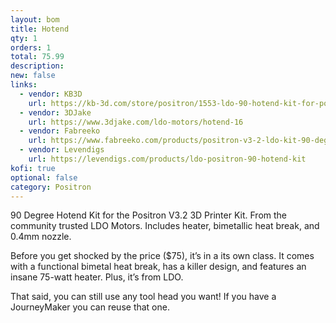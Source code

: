 ```yaml
---
layout: bom
title: Hotend
qty: 1
orders: 1
total: 75.99
description: 
new: false
links: 
  - vendor: KB3D
    url: https://kb-3d.com/store/positron/1553-ldo-90-hotend-kit-for-positron-v32-3d-printer-1725633746505.html
  - vendor: 3DJake
    url: https://www.3djake.com/ldo-motors/hotend-16
  - vendor: Fabreeko
    url: https://www.fabreeko.com/products/positron-v3-2-ldo-kit-90-degree-hot-end-kit
  - vendor: Levendigs
    url: https://levendigs.com/products/ldo-positron-90-hotend-kit
kofi: true
optional: false
category: Positron
---
```


90 Degree Hotend Kit for the Positron V3.2 3D Printer Kit. From the community trusted LDO Motors. Includes heater,
bimetallic heat break, and 0.4mm nozzle.

Before you get shocked by the price ($75), it’s in a its own class. It comes with a functional bimetal heat
break, has a killer design, and features an insane 75-watt heater. Plus, it’s from LDO.

That said, you can still use any tool head you want! If you have a JourneyMaker you can reuse that one.
